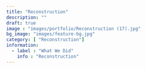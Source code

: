 ```yaml
---
title: "Reconstruction"
description: ""
draft: true
image : "images/portfolio/Reconstruction (17).jpg"
bg_image: "images/feature-bg.jpg"
category: [ "Reconstruction"]
information:
  - label : "What We Did"
    info : "Reconstruction"
---
```



